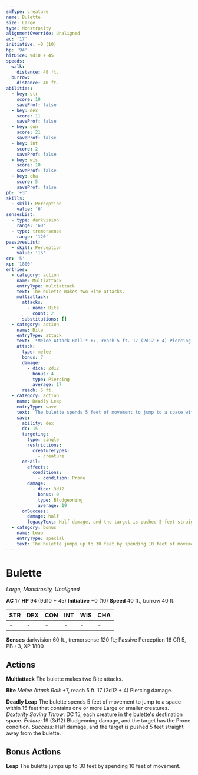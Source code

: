 ```yaml
---
smType: creature
name: Bulette
size: Large
type: Monstrosity
alignmentOverride: Unaligned
ac: '17'
initiative: +0 (10)
hp: '94'
hitDice: 9d10 + 45
speeds:
  walk:
    distance: 40 ft.
  burrow:
    distance: 40 ft.
abilities:
  - key: str
    score: 19
    saveProf: false
  - key: dex
    score: 11
    saveProf: false
  - key: con
    score: 21
    saveProf: false
  - key: int
    score: 2
    saveProf: false
  - key: wis
    score: 10
    saveProf: false
  - key: cha
    score: 5
    saveProf: false
pb: '+3'
skills:
  - skill: Perception
    value: '6'
sensesList:
  - type: darkvision
    range: '60'
  - type: tremorsense
    range: '120'
passivesList:
  - skill: Perception
    value: '16'
cr: '5'
xp: '1800'
entries:
  - category: action
    name: Multiattack
    entryType: multiattack
    text: The bulette makes two Bite attacks.
    multiattack:
      attacks:
        - name: Bite
          count: 2
      substitutions: []
  - category: action
    name: Bite
    entryType: attack
    text: '*Melee Attack Roll:* +7, reach 5 ft. 17 (2d12 + 4) Piercing damage.'
    attack:
      type: melee
      bonus: 7
      damage:
        - dice: 2d12
          bonus: 4
          type: Piercing
          average: 17
      reach: 5 ft.
  - category: action
    name: Deadly Leap
    entryType: save
    text: 'The bulette spends 5 feet of movement to jump to a space within 15 feet that contains one or more Large or smaller creatures. *Dexterity Saving Throw*: DC 15, each creature in the bulette''s destination space. *Failure:*  19 (3d12) Bludgeoning damage, and the target has the Prone condition. *Success:*  Half damage, and the target is pushed 5 feet straight away from the bulette.'
    save:
      ability: dex
      dc: 15
      targeting:
        type: single
        restrictions:
          creatureTypes:
            - creature
      onFail:
        effects:
          conditions:
            - condition: Prone
        damage:
          - dice: 3d12
            bonus: 0
            type: Bludgeoning
            average: 19
      onSuccess:
        damage: half
        legacyText: Half damage, and the target is pushed 5 feet straight away from the bulette.
  - category: bonus
    name: Leap
    entryType: special
    text: The bulette jumps up to 30 feet by spending 10 feet of movement.
---
```


# Bulette
*Large, Monstrosity, Unaligned*

**AC** 17
**HP** 94 (9d10 + 45)
**Initiative** +0 (10)
**Speed** 40 ft., burrow 40 ft.

| STR | DEX | CON | INT | WIS | CHA |
| --- | --- | --- | --- | --- | --- |
| - | - | - | - | - | - |

**Senses** darkvision 60 ft., tremorsense 120 ft.; Passive Perception 16
CR 5, PB +3, XP 1800

## Actions

**Multiattack**
The bulette makes two Bite attacks.

**Bite**
*Melee Attack Roll:* +7, reach 5 ft. 17 (2d12 + 4) Piercing damage.

**Deadly Leap**
The bulette spends 5 feet of movement to jump to a space within 15 feet that contains one or more Large or smaller creatures. *Dexterity Saving Throw*: DC 15, each creature in the bulette's destination space. *Failure:*  19 (3d12) Bludgeoning damage, and the target has the Prone condition. *Success:*  Half damage, and the target is pushed 5 feet straight away from the bulette.

## Bonus Actions

**Leap**
The bulette jumps up to 30 feet by spending 10 feet of movement.
